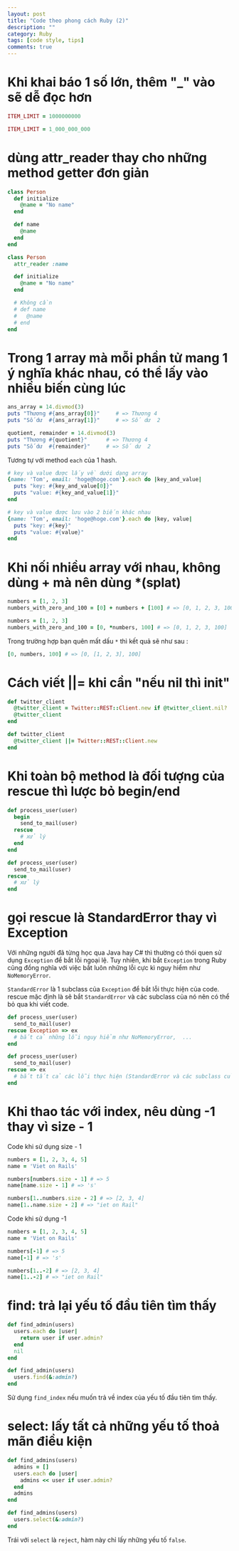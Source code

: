 ```yaml
---
layout: post
title: "Code theo phong cách Ruby (2)"
description: ""
category: Ruby
tags: [code style, tips]
comments: true
---
```


# Khi khai báo 1 số lớn, thêm "_" vào sẽ dễ đọc hơn

```ruby
ITEM_LIMIT = 1000000000
```

```ruby
ITEM_LIMIT = 1_000_000_000
```

# dùng attr_reader thay cho những method getter đơn giản

```ruby
class Person
  def initialize
    @name = "No name"
  end

  def name
    @name
  end
end
```

```ruby
class Person
  attr_reader :name

  def initialize
    @name = "No name"
  end

  # Không cần
  # def name
  #   @name
  # end
end
```
<!-- more -->


# Trong 1 array mà mỗi phần tử mang 1 ý nghĩa khác nhau, có thể lấy vào nhiều biến cùng lúc

```ruby
ans_array = 14.divmod(3)
puts "Thương #{ans_array[0]}"     # => Thương 4
puts "Số dư  #{ans_array[1]}"     # => Số dư  2
```

```ruby
quotient, remainder = 14.divmod(3)
puts "Thương #{quotient}"      # => Thương 4
puts "Số dư  #{remainder}"     # => Số dư  2
```

Tương tự với method `each` của 1 hash.

```ruby
# key và value được lấy về dưới dạng array
{name: 'Tom', email: 'hoge@hoge.com'}.each do |key_and_value|
  puts "key: #{key_and_value[0]}"
  puts "value: #{key_and_value[1]}"
end
```

```ruby
# key và value được lưu vào 2 biến khác nhau
{name: 'Tom', email: 'hoge@hoge.com'}.each do |key, value|
  puts "key: #{key}"
  puts "value: #{value}"
end
```

# Khi nối nhiều array với nhau, không dùng + mà nên dùng *(splat)

```ruby
numbers = [1, 2, 3]
numbers_with_zero_and_100 = [0] + numbers + [100] # => [0, 1, 2, 3, 100]
```

```ruby
numbers = [1, 2, 3]
numbers_with_zero_and_100 = [0, *numbers, 100] # => [0, 1, 2, 3, 100]
```

Trong trường hợp bạn quên mất dấu `*` thì kết quả sẽ như sau :

```ruby
[0, numbers, 100] # => [0, [1, 2, 3], 100]
```

# Cách viết ||= khi cần "nếu nil thì init"

```ruby
def twitter_client
  @twitter_client = Twitter::REST::Client.new if @twitter_client.nil?
  @twitter_client
end
```

```ruby
def twitter_client
  @twitter_client ||= Twitter::REST::Client.new
end
```

# Khi toàn bộ method là đối tượng của rescue thì lược bỏ begin/end

```ruby
def process_user(user)
  begin
    send_to_mail(user)
  rescue
    # xử lý
  end
end
```

```ruby
def process_user(user)
  send_to_mail(user)
rescue
  # xử lý
end
```

# gọi rescue là StandardError thay vì Exception
Với những người đã từng học qua Java hay C# thì thường có thói quen sử dụng `Exception` để bắt lỗi ngoại lệ.
Tuy nhiên, khi bắt `Exception` trong Ruby cũng đồng nghĩa với việc bắt luôn những lỗi cực kì nguy hiểm như `NoMemoryError`.

`StandardError` là 1 subclass của `Exception` để bắt lỗi thực hiện của code. rescue mặc định là sẽ bắt `StandardError` và các subclass của nó nên có thể bỏ qua khi viết code.

```ruby
def process_user(user)
  send_to_mail(user)
rescue Exception => ex
  # bắt cả những lỗi nguy hiểm như NoMemoryError,  ...
end
```

```ruby
def process_user(user)
  send_to_mail(user)
rescue => ex
  # bắt tất cả các lỗi thực hiện (StandardError và các subclass của nó)
end
```

# Khi thao tác với index, nêu dùng -1 thay vì size - 1
Code khi sử dụng size - 1
```ruby
numbers = [1, 2, 3, 4, 5]
name = 'Viet on Rails'

numbers[numbers.size - 1] # => 5
name[name.size - 1] # => 's'

numbers[1..numbers.size - 2] # => [2, 3, 4]
name[1..name.size - 2] # => "iet on Rail"
```

Code khi sử dụng -1
```ruby
numbers = [1, 2, 3, 4, 5]
name = 'Viet on Rails'

numbers[-1] # => 5
name[-1] # => 's'

numbers[1..-2] # => [2, 3, 4]
name[1..-2] # => "iet on Rail"
```

# find: trả lại yếu tố đầu tiên tìm thấy

```ruby
def find_admin(users)
  users.each do |user|
    return user if user.admin?
  end
  nil
end
```

```ruby
def find_admin(users)
  users.find(&:admin?)
end
```

Sử dụng `find_index` nếu muốn trả về index của yếu tố đầu tiên tìm thấy.

# select: lấy tất cả những yếu tố thoả mãn điều kiện

```ruby
def find_admins(users)
  admins = []
  users.each do |user|
    admins << user if user.admin?
  end
  admins
end
```

```ruby
def find_admins(users)
  users.select(&:admin?)
end
```

Trái với `select` là `reject`, hàm này chỉ lấy những yếu tố `false`.

